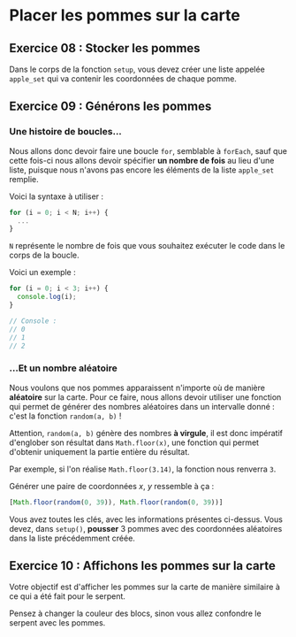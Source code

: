 # Placer les pommes sur la carte

## Exercice 08 : Stocker les pommes

Dans le corps de la fonction `setup`, vous devez créer une liste appelée `apple_set` qui va contenir les coordonnées de chaque pomme.

## Exercice 09 : Générons les pommes

### Une histoire de boucles...

Nous allons donc devoir faire une boucle `for`, semblable à `forEach`, sauf que cette fois-ci nous allons devoir spécifier **un nombre de fois** au lieu d'une liste, puisque nous n'avons pas encore les éléments de la liste `apple_set` remplie.

Voici la syntaxe à utiliser :

```js
for (i = 0; i < N; i++) {
  ...
}
```

`N` représente le nombre de fois que vous souhaitez exécuter le code dans le corps de la boucle.

Voici un exemple :

```js
for (i = 0; i < 3; i++) {
  console.log(i);
}

// Console :
// 0
// 1
// 2
```

### ...Et un nombre aléatoire

Nous voulons que nos pommes apparaissent n'importe où de manière **aléatoire** sur la carte. Pour ce faire, nous allons devoir utiliser une fonction qui permet de générer des nombres aléatoires dans un intervalle donné : c'est la fonction `random(a, b)` !

Attention, `random(a, b)` génère des nombres **à virgule**, il est donc impératif d'englober son résultat dans `Math.floor(x)`, une fonction qui permet d'obtenir uniquement la partie entière du résultat.

Par exemple, si l'on réalise `Math.floor(3.14)`, la fonction nous renverra `3`.

Générer une paire de coordonnées $x$, $y$ ressemble à ça :


```js
[Math.floor(random(0, 39)), Math.floor(random(0, 39))]
```

Vous avez toutes les clés, avec les informations présentes ci-dessus. Vous devez, dans `setup()`, **pousser** 3 pommes avec des coordonnées aléatoires dans la liste précédemment créée.

## Exercice 10 : Affichons les pommes sur la carte

Votre objectif est d'afficher les pommes sur la carte de manière similaire à ce qui a été fait pour le serpent.

Pensez à changer la couleur des blocs, sinon vous allez confondre le serpent avec les pommes.
